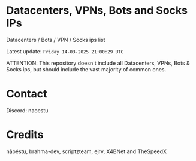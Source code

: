 # Datacenters, VPNs, Bots and Socks IPs
 
Datacenters / Bots / VPN / Socks ips list

Latest update: `Friday 14-03-2025 21:00:29 UTC` 

ATTENTION: This repository doesn't include all Datacenters, VPNs, Bots & Socks ips, 
but should include the vast majority of common ones.

# Contact
Discord: naoestu

# Credits
nãoéstu, brahma-dev, scriptzteam, ejrv, X4BNet and TheSpeedX
